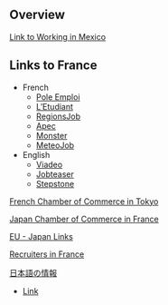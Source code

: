 ## Overview

[Link to Working in Mexico](https://www.justlanded.com/english/Mexico/Mexico-Guide/Visas-Permits/Work-permits)

## Links to France
- French
  - [Pole Emploi](http://www.pole-emploi.fr/accueil/)
  - [L’Etudiant](http://www.letudiant.fr/jobsstages.html)
  - [RegionsJob](https://www.regionsjob.com/)
  - [Apec](https://www.apec.fr/?gclid=EAIaIQobChMIisiMzcbK1wIVA769Ch1dWQjjEAAYASAAEgL_W_D_BwE#xtor=SEC-1560)
  - [Monster](https://www.monster.fr)
  - [MeteoJob](https://www.meteojob.com/)
- English
  - [Viadeo](http://fr.viadeo.com/en/)
  - [Jobteaser](https://www.jobteaser.com/en/home)
  - [Stepstone](ttps://www.stepstone.fr)

[French Chamber of Commerce in Tokyo](http://www.ccifj.or.jp/)

[Japan Chamber of Commerce in France](http://www.ccijf.asso.fr/ja/)

[EU - Japan Links](http://www.eu-japan.eu/links)

[Recruiters in France](https://www.hudson.fr/en-gb/)

[日本語の情報](http://www.at-plan.eu/furansubiza-zhi-zai-xu-ke/parino-qiu-ren-qing-bao)
   - [Link](https://kaigai-bbs.com/fra/par/thread/job/)
